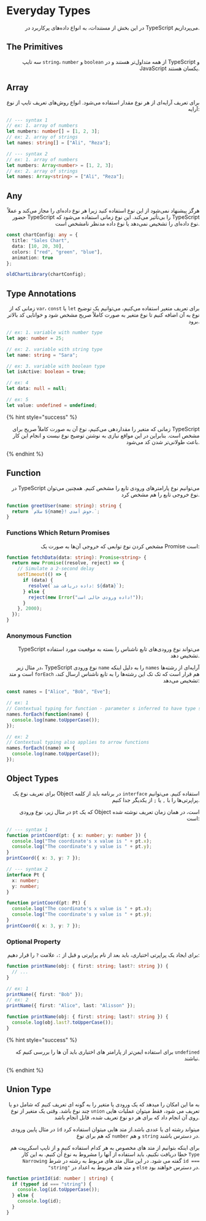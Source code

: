 # Everyday Types

<p align="right">در این بخش از مستندات، به انواع داده‌های پرکاربرد در TypeScript می‌پردازیم.</p>

## The Primitives

<p align="right">سه تایپ <code>string</code>، <code>number</code> و <code>boolean</code> از همه متداول‌تر هستند و در TypeScript و JavaScript یکسان هستند.</p>

## Array

<p align="right">برای تعریف آرایه‌ای از هر نوع مقدار استفاده می‌شود. انواع روش‌های تعریف تایپ از نوع آرایه:</p>

```typescript
// --- syntax 1
// ex: 1. array of numbers
let numbers: number[] = [1, 2, 3];
// ex: 2. array of strings
let names: string[] = ["Ali", "Reza"];

// --- syntax 2
// ex: 1. array of numbers
let numbers: Array<number> = [1, 2, 3];
// ex: 2. array of strings
let names: Array<string> = ["Ali", "Reza"];
```

## Any

<p align="right">هرگز پیشنهاد نمی‌شود از این نوع استفاده کنید زیرا هر نوع داده‌ای را مجاز می‌کند و عملاً حضور TypeScript را بی‌تأثیر می‌کند. این نوع زمانی استفاده می‌شود که TypeScript نوع داده‌ای را تشخیص نمی‌دهد یا نوع داده مدنظر نامشخص است.</p>

```typescript
const chartConfig: any = {
  title: "Sales Chart",
  data: [10, 20, 30],
  colors: ["red", "green", "blue"],
  animation: true
};

oldChartLibrary(chartConfig);
```

## Type Annotations

<p align="right">زمانی که از <code>var</code>، <code>const</code> یا <code>let</code> برای تعریف متغیر استفاده می‌کنیم، می‌توانیم یک توضیح نوع به آن اضافه کنیم تا نوع متغیر به صورت کاملاً صریح مشخص شود و خوانایی کد بالاتر برود.</p>

```typescript
// ex: 1. variable with number type
let age: number = 25;

// ex: 2. variable with string type
let name: string = "Sara";

// ex: 3. variable with boolean type
let isActive: boolean = true;

// ex: 4
let data: null = null;

// ex: 5
let value: undefined = undefined;
```

{% hint style="success" %}
<p align="right">زمانی که متغیر را مقداردهی می‌کنیم، نوع آن به صورت کاملاً صریح برای TypeScript مشخص است. بنابراین در این مواقع نیازی به نوشتن توضیح نوع نیست و انجام این کار باعث طولانی‌تر شدن کد می‌شود.</p>
{% endhint %}

## Function

<p align="right">در TypeScript می‌توانیم نوع پارامترهای ورودی تابع را مشخص کنیم. همچنین می‌توان نوع خروجی تابع را هم مشخص کرد.</p>

```typescript
function greetUser(name: string): string {
  return `سلام ${name}! خوش آمدی.`;
}
```

### Functions Which Return Promises

<p align="right">مشخص کردن نوع توابعی که خروجی آن‌ها به صورت یک Promise است:</p>

```typescript
function fetchData(data: string): Promise<string> {
  return new Promise((resolve, reject) => {
    // Simulate a 2-second delay
    setTimeout(() => {
      if (data) {
        resolve(`داده دریافت شد: ${data}`);
      } else {
        reject(new Error("داده ورودی خالی است!"));
      }
    }, 2000);
  });
}
```

### Anonymous Function

<p align="right">TypeScript می‌تواند نوع ورودی‌های تابع ناشناس را بسته به موقعیت مورد استفاده تشخیص دهد.</p>

<p align="right">در مثال زیر، TypeScript نوع ورودی <code>name</code> را به دلیل اینکه <code>names</code> آرایه‌ای از رشته‌ها است و متد <code>forEach</code> هم قرار است که تک تک این رشته‌ها را به تابع ناشناس ارسال کند، تشخیص می‌دهد:</p>

```typescript
const names = ["Alice", "Bob", "Eve"];

// ex: 1
// Contextual typing for function - parameter s inferred to have type string
names.forEach(function(name) {
  console.log(name.toUpperCase());
});

// ex: 2
// Contextual typing also applies to arrow functions
names.forEach((name) => {
  console.log(name.toUpperCase());
});
```

## Object Types

<p align="right">برای تعریف نوع یک Object در برنامه باید از کلمه <code>interface</code> استفاده کنیم. می‌توانیم پراپرتی‌ها را با <code>,</code> یا <code>;</code> از یکدیگر جدا کنیم.</p>

<p align="right">در مثال زیر، نوع ورودی <code>pt</code> که یک Object است، در همان زمان تعریف نوشته شده است:</p>

```typescript
// --- syntax 1
function printCoord(pt: { x: number; y: number }) {
  console.log("The coordinate's x value is " + pt.x);
  console.log("The coordinate's y value is " + pt.y);
}
printCoord({ x: 3, y: 7 });
```

```typescript
// --- syntax 2
interface Pt {
  x: number;
  y: number;
}

function printCoord(pt: Pt) {
  console.log("The coordinate's x value is " + pt.x);
  console.log("The coordinate's y value is " + pt.y);
}
printCoord({ x: 3, y: 7 });
```

### Optional Property

<p align="right">برای ایجاد یک پراپرتی اختیاری، باید بعد از نام پراپرتی و قبل از <code>:</code>، علامت <code>?</code> را قرار دهیم:</p>

```typescript
function printName(obj: { first: string; last?: string }) {
  // ...
}

// ex: 1
printName({ first: "Bob" });
// ex: 2
printName({ first: "Alice", last: "Alisson" });
```

```typescript
function printName(obj: { first: string; last?: string }) {
  console.log(obj.last?.toUpperCase());
}
```

{% hint style="success" %}
<p align="right">برای استفاده ایمن‌تر از پارامتر های اختیاری باید آن ها را بررسی کنیم که <code>undefined</code> نباشند.</p>
{% endhint %}

## Union Type

<p align="right">به ما این امکان را میدهد که یک ورودی یا متغیر را به گونه ای تعریف کنیم که شامل دو یا چند نوع باشد. وقتی یک متغیر از نوع <code>union</code> تعریف می شود، فقط میتوان عملیات هایی روی آن انجام داد که برای هر دو نوع تعریف شده، قابل انجام باشد.</p>

<p align="right">در مثال پایین ورودی <code>id</code> میتواند رشته ای یا عددی باشد.از متد هایی میتوان استفاده کرد که هم برای نوع <code>number</code> و هم <code>string</code> در دسترس باشند.</p>

<p align="right">برای اینکه بتوانیم از متد های مخصوص به هر کدام استفاده کنیم و از تایپ اسکریپت هم خطا دریافت نکنیم، باید استفاده از آنها را مشروط به نوع آن کنیم. به این کار <code>Type Narrowing</code> گفته می شود. در این مثال متد های مربوط به رشته در شرط <code>id === "string"</code> و متد های مربوط به اعداد در <code>else</code> در دسترس خواهند بود.</p>

```typescript
function printId(id: number | string) {
  if (typeof id === "string") {
    console.log(id.toUpperCase());
  } else {
    console.log(id);
  }
}

```
